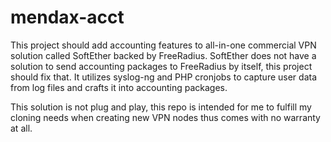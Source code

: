 # mendax-acct
This project should add accounting features to all-in-one commercial VPN solution called SoftEther backed by FreeRadius. SoftEther does not have a solution to send accounting packages to FreeRadius by itself, this project should fix that. It utilizes syslog-ng and PHP cronjobs to capture user data from log files and crafts it into accounting packages.

This solution is not plug and play, this repo is intended for me to fulfill my cloning needs when creating new VPN nodes thus comes with no warranty at all.
